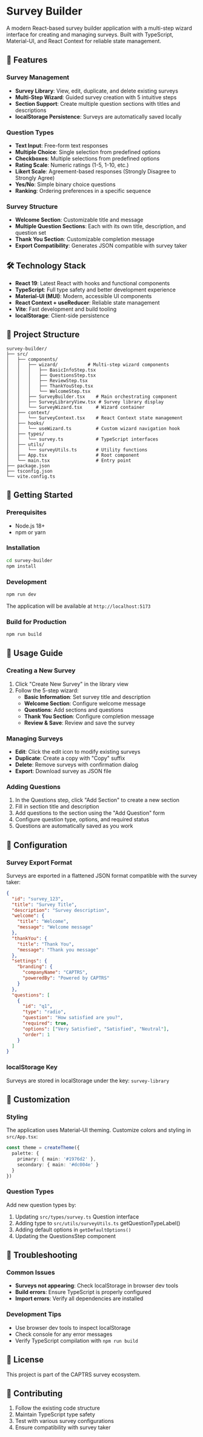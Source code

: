 # Survey Builder

A modern React-based survey builder application with a multi-step wizard interface for creating and managing surveys. Built with TypeScript, Material-UI, and React Context for reliable state management.

## 🚀 Features

### **Survey Management**
- **Survey Library**: View, edit, duplicate, and delete existing surveys
- **Multi-Step Wizard**: Guided survey creation with 5 intuitive steps
- **Section Support**: Create multiple question sections with titles and descriptions
- **localStorage Persistence**: Surveys are automatically saved locally

### **Question Types**
- **Text Input**: Free-form text responses
- **Multiple Choice**: Single selection from predefined options
- **Checkboxes**: Multiple selections from predefined options
- **Rating Scale**: Numeric ratings (1-5, 1-10, etc.)
- **Likert Scale**: Agreement-based responses (Strongly Disagree to Strongly Agree)
- **Yes/No**: Simple binary choice questions
- **Ranking**: Ordering preferences in a specific sequence

### **Survey Structure**
- **Welcome Section**: Customizable title and message
- **Multiple Question Sections**: Each with its own title, description, and question set
- **Thank You Section**: Customizable completion message
- **Export Compatibility**: Generates JSON compatible with survey taker

## 🛠️ Technology Stack

- **React 19**: Latest React with hooks and functional components
- **TypeScript**: Full type safety and better development experience
- **Material-UI (MUI)**: Modern, accessible UI components
- **React Context + useReducer**: Reliable state management
- **Vite**: Fast development and build tooling
- **localStorage**: Client-side persistence

## 📁 Project Structure

```
survey-builder/
├── src/
│   ├── components/
│   │   ├── wizard/           # Multi-step wizard components
│   │   │   ├── BasicInfoStep.tsx
│   │   │   ├── QuestionsStep.tsx
│   │   │   ├── ReviewStep.tsx
│   │   │   ├── ThankYouStep.tsx
│   │   │   └── WelcomeStep.tsx
│   │   ├── SurveyBuilder.tsx    # Main orchestrating component
│   │   ├── SurveyLibraryView.tsx # Survey library display
│   │   └── SurveyWizard.tsx     # Wizard container
│   ├── context/
│   │   └── SurveyContext.tsx    # React Context state management
│   ├── hooks/
│   │   └── useWizard.ts         # Custom wizard navigation hook
│   ├── types/
│   │   └── survey.ts            # TypeScript interfaces
│   ├── utils/
│   │   └── surveyUtils.ts       # Utility functions
│   ├── App.tsx                  # Root component
│   └── main.tsx                 # Entry point
├── package.json
├── tsconfig.json
└── vite.config.ts
```

## 🚀 Getting Started

### Prerequisites
- Node.js 18+ 
- npm or yarn

### Installation
```bash
cd survey-builder
npm install
```

### Development
```bash
npm run dev
```
The application will be available at `http://localhost:5173`

### Build for Production
```bash
npm run build
```

## 📖 Usage Guide

### Creating a New Survey
1. Click "Create New Survey" in the library view
2. Follow the 5-step wizard:
   - **Basic Information**: Set survey title and description
   - **Welcome Section**: Configure welcome message
   - **Questions**: Add sections and questions
   - **Thank You Section**: Configure completion message
   - **Review & Save**: Review and save the survey

### Managing Surveys
- **Edit**: Click the edit icon to modify existing surveys
- **Duplicate**: Create a copy with "Copy" suffix
- **Delete**: Remove surveys with confirmation dialog
- **Export**: Download survey as JSON file

### Adding Questions
1. In the Questions step, click "Add Section" to create a new section
2. Fill in section title and description
3. Add questions to the section using the "Add Question" form
4. Configure question type, options, and required status
5. Questions are automatically saved as you work

## 🔧 Configuration

### Survey Export Format
Surveys are exported in a flattened JSON format compatible with the survey taker:

```json
{
  "id": "survey_123",
  "title": "Survey Title",
  "description": "Survey description",
  "welcome": {
    "title": "Welcome",
    "message": "Welcome message"
  },
  "thankYou": {
    "title": "Thank You",
    "message": "Thank you message"
  },
  "settings": {
    "branding": {
      "companyName": "CAPTRS",
      "poweredBy": "Powered by CAPTRS"
    }
  },
  "questions": [
    {
      "id": "q1",
      "type": "radio",
      "question": "How satisfied are you?",
      "required": true,
      "options": ["Very Satisfied", "Satisfied", "Neutral"],
      "order": 1
    }
  ]
}
```

### localStorage Key
Surveys are stored in localStorage under the key: `survey-library`

## 🎨 Customization

### Styling
The application uses Material-UI theming. Customize colors and styling in `src/App.tsx`:

```typescript
const theme = createTheme({
  palette: {
    primary: { main: '#1976d2' },
    secondary: { main: '#dc004e' }
  }
})
```

### Question Types
Add new question types by:
1. Updating `src/types/survey.ts` Question interface
2. Adding type to `src/utils/surveyUtils.ts` getQuestionTypeLabel()
3. Adding default options in `getDefaultOptions()`
4. Updating the QuestionsStep component

## 🐛 Troubleshooting

### Common Issues
- **Surveys not appearing**: Check localStorage in browser dev tools
- **Build errors**: Ensure TypeScript is properly configured
- **Import errors**: Verify all dependencies are installed

### Development Tips
- Use browser dev tools to inspect localStorage
- Check console for any error messages
- Verify TypeScript compilation with `npm run build`

## 📄 License

This project is part of the CAPTRS survey ecosystem.

## 🤝 Contributing

1. Follow the existing code structure
2. Maintain TypeScript type safety
3. Test with various survey configurations
4. Ensure compatibility with survey taker 